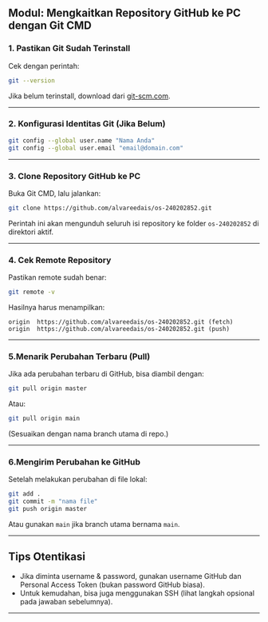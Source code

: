 
## Modul: Mengkaitkan Repository GitHub ke PC dengan Git CMD

### 1. **Pastikan Git Sudah Terinstall**
Cek dengan perintah:
```bash
git --version
```
Jika belum terinstall, download dari [git-scm.com](https://git-scm.com/).

---

### 2. **Konfigurasi Identitas Git (Jika Belum)**
```bash
git config --global user.name "Nama Anda"
git config --global user.email "email@domain.com"
```

---

### 3. **Clone Repository GitHub ke PC**
Buka Git CMD, lalu jalankan:
```bash
git clone https://github.com/alvareedais/os-240202852.git
```
Perintah ini akan mengunduh seluruh isi repository ke folder `os-240202852` di direktori aktif.

---

### 4. **Cek Remote Repository**
Pastikan remote sudah benar:
```bash
git remote -v
```
Hasilnya harus menampilkan:
```
origin  https://github.com/alvareedais/os-240202852.git (fetch)
origin  https://github.com/alvareedais/os-240202852.git (push)
```

---

### 5.**Menarik Perubahan Terbaru (Pull)**
Jika ada perubahan terbaru di GitHub, bisa diambil dengan:
```bash
git pull origin master
```
Atau:
```bash
git pull origin main
```
(Sesuaikan dengan nama branch utama di repo.)

---

### 6.**Mengirim Perubahan ke GitHub**
Setelah melakukan perubahan di file lokal:
```bash
git add .
git commit -m "nama file"
git push origin master
```
Atau gunakan `main` jika branch utama bernama `main`.

---

## **Tips Otentikasi**
- Jika diminta username & password, gunakan username GitHub dan Personal Access Token (bukan password GitHub biasa).
- Untuk kemudahan, bisa juga menggunakan SSH (lihat langkah opsional pada jawaban sebelumnya).

---


